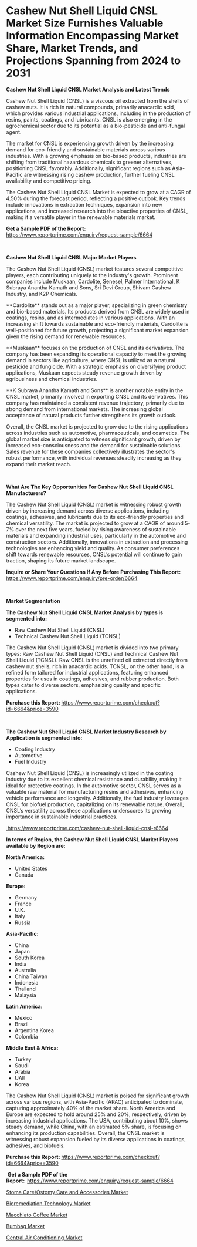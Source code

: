 <p><h1>Cashew Nut Shell Liquid CNSL Market Size Furnishes Valuable Information Encompassing Market Share, Market Trends, and Projections Spanning from 2024 to 2031</h1></p><p><strong>Cashew Nut Shell Liquid CNSL Market Analysis and Latest Trends</strong></p>
<p><p>Cashew Nut Shell Liquid (CNSL) is a viscous oil extracted from the shells of cashew nuts. It is rich in natural compounds, primarily anacardic acid, which provides various industrial applications, including in the production of resins, paints, coatings, and lubricants. CNSL is also emerging in the agrochemical sector due to its potential as a bio-pesticide and anti-fungal agent.</p><p>The market for CNSL is experiencing growth driven by the increasing demand for eco-friendly and sustainable materials across various industries. With a growing emphasis on bio-based products, industries are shifting from traditional hazardous chemicals to greener alternatives, positioning CNSL favorably. Additionally, significant regions such as Asia-Pacific are witnessing rising cashew production, further fueling CNSL availability and competitive pricing.</p><p>The Cashew Nut Shell Liquid CNSL Market is expected to grow at a CAGR of 4.50% during the forecast period, reflecting a positive outlook. Key trends include innovations in extraction techniques, expansion into new applications, and increased research into the bioactive properties of CNSL, making it a versatile player in the renewable materials market.</p></p>
<p><strong>Get a Sample PDF of the Report:&nbsp;</strong> <a href="https://www.reportprime.com/enquiry/request-sample/6664">https://www.reportprime.com/enquiry/request-sample/6664</a></p>
<p>&nbsp;</p>
<p><strong>Cashew Nut Shell Liquid CNSL Major Market Players</strong></p>
<p><p>The Cashew Nut Shell Liquid (CNSL) market features several competitive players, each contributing uniquely to the industry's growth. Prominent companies include Muskaan, Cardolite, Senesel, Palmer International, K Subraya Anantha Kamath and Sons, Sri Devi Group, Shivam Cashew Industry, and K2P Chemicals.</p><p>**Cardolite** stands out as a major player, specializing in green chemistry and bio-based materials. Its products derived from CNSL are widely used in coatings, resins, and as intermediates in various applications. With an increasing shift towards sustainable and eco-friendly materials, Cardolite is well-positioned for future growth, projecting a significant market expansion given the rising demand for renewable resources.</p><p>**Muskaan** focuses on the production of CNSL and its derivatives. The company has been expanding its operational capacity to meet the growing demand in sectors like agriculture, where CNSL is utilized as a natural pesticide and fungicide. With a strategic emphasis on diversifying product applications, Muskaan expects steady revenue growth driven by agribusiness and chemical industries.</p><p>**K Subraya Anantha Kamath and Sons** is another notable entity in the CNSL market, primarily involved in exporting CNSL and its derivatives. This company has maintained a consistent revenue trajectory, primarily due to strong demand from international markets. The increasing global acceptance of natural products further strengthens its growth outlook.</p><p>Overall, the CNSL market is projected to grow due to the rising applications across industries such as automotive, pharmaceuticals, and cosmetics. The global market size is anticipated to witness significant growth, driven by increased eco-consciousness and the demand for sustainable solutions. Sales revenue for these companies collectively illustrates the sector's robust performance, with individual revenues steadily increasing as they expand their market reach.</p></p>
<p>&nbsp;</p>
<p><strong>What Are The Key Opportunities For Cashew Nut Shell Liquid CNSL Manufacturers?</strong></p>
<p><p>The Cashew Nut Shell Liquid (CNSL) market is witnessing robust growth driven by increasing demand across diverse applications, including coatings, adhesives, and lubricants due to its eco-friendly properties and chemical versatility. The market is projected to grow at a CAGR of around 5-7% over the next five years, fueled by rising awareness of sustainable materials and expanding industrial uses, particularly in the automotive and construction sectors. Additionally, innovations in extraction and processing technologies are enhancing yield and quality. As consumer preferences shift towards renewable resources, CNSL’s potential will continue to gain traction, shaping its future market landscape.</p></p>
<p><strong>Inquire or Share Your Questions If Any Before Purchasing This Report:</strong> <a href="https://www.reportprime.com/enquiry/pre-order/6664">https://www.reportprime.com/enquiry/pre-order/6664</a></p>
<p>&nbsp;</p>
<p><strong>Market Segmentation</strong></p>
<p><strong>The Cashew Nut Shell Liquid CNSL Market Analysis by types is segmented into:</strong></p>
<p><ul><li>Raw Cashew Nut Shell Liquid (CNSL)</li><li>Technical Cashew Nut Shell Liquid (TCNSL)</li></ul></p>
<p><p>The Cashew Nut Shell Liquid (CNSL) market is divided into two primary types: Raw Cashew Nut Shell Liquid (CNSL) and Technical Cashew Nut Shell Liquid (TCNSL). Raw CNSL is the unrefined oil extracted directly from cashew nut shells, rich in anacardic acids. TCNSL, on the other hand, is a refined form tailored for industrial applications, featuring enhanced properties for uses in coatings, adhesives, and rubber production. Both types cater to diverse sectors, emphasizing quality and specific applications.</p></p>
<p><strong>Purchase this Report:&nbsp;</strong><a href="https://www.reportprime.com/checkout?id=6664&price=3590">https://www.reportprime.com/checkout?id=6664&price=3590</a></p>
<p>&nbsp;</p>
<p><strong>The Cashew Nut Shell Liquid CNSL Market Industry Research by Application is segmented into:</strong></p>
<p><ul><li>Coating Industry</li><li>Automotive</li><li>Fuel Industry</li></ul></p>
<p><p>Cashew Nut Shell Liquid (CNSL) is increasingly utilized in the coating industry due to its excellent chemical resistance and durability, making it ideal for protective coatings. In the automotive sector, CNSL serves as a valuable raw material for manufacturing resins and adhesives, enhancing vehicle performance and longevity. Additionally, the fuel industry leverages CNSL for biofuel production, capitalizing on its renewable nature. Overall, CNSL’s versatility across these applications underscores its growing importance in sustainable industrial practices.</p></p>
<p><a href="https://www.reportprime.com/cashew-nut-shell-liquid-cnsl-r6664">&nbsp;https://www.reportprime.com/cashew-nut-shell-liquid-cnsl-r6664</a></p>
<p><strong>In terms of Region, the Cashew Nut Shell Liquid CNSL Market Players available by Region are:</strong></p>
<p>
    <p> <strong> North America: </strong>
        <ul>
            <li>United States</li>
            <li>Canada</li>
        </ul>
        </p> 
    <p> <strong> Europe: </strong>
        <ul>
            <li>Germany</li>
            <li>France</li>
            <li>U.K.</li>
            <li>Italy</li>
            <li>Russia</li>
        </ul>
        </p> 
    <p> <strong> Asia-Pacific: </strong>
        <ul>
            <li>China</li>
            <li>Japan</li>
            <li>South Korea</li>
            <li>India</li>
            <li>Australia</li>
            <li>China Taiwan</li>
            <li>Indonesia</li>
            <li>Thailand</li>
            <li>Malaysia</li>
        </ul>
        </p> 
    <p> <strong> Latin America: </strong>
        <ul>
            <li>Mexico</li>
            <li>Brazil</li>
            <li>Argentina Korea</li>
            <li>Colombia</li>
        </ul>
        </p> 
    <p> <strong> Middle East & Africa: </strong>
        <ul>
            <li>Turkey</li>
            <li>Saudi</li>
            <li>Arabia</li>
            <li>UAE</li>
            <li>Korea</li>
        </ul>
    </p>
    </p>
<p><p>The Cashew Nut Shell Liquid (CNSL) market is poised for significant growth across various regions, with Asia-Pacific (APAC) anticipated to dominate, capturing approximately 40% of the market share. North America and Europe are expected to hold around 25% and 20%, respectively, driven by increasing industrial applications. The USA, contributing about 10%, shows steady demand, while China, with an estimated 5% share, is focusing on enhancing its production capabilities. Overall, the CNSL market is witnessing robust expansion fueled by its diverse applications in coatings, adhesives, and biofuels.</p></p>
<p><strong>Purchase this Report: </strong><a href="https://www.reportprime.com/checkout?id=6664&price=3590">https://www.reportprime.com/checkout?id=6664&price=3590</a></p>
<p>&nbsp;<strong>Get a Sample PDF of the Report:&nbsp;&nbsp;</strong><a href="https://www.reportprime.com/enquiry/request-sample/6664">https://www.reportprime.com/enquiry/request-sample/6664</a></p>
<p><strong></strong></p>
<p><p><a href="https://issuu.com/reportprime-2/docs/stoma-careostomy-care-and-accessori_9f41b8e46dd4bf">Stoma Care/Ostomy Care and Accessories Market</a></p><p><a href="https://www.linkedin.com/pulse/bioremediation-technology-industry-insights-report-analyzing-4pqde?trackingId=dotMpHTGSOa%2BQyHnxWnN4A%3D%3D">Bioremediation Technology Market</a></p><p><a href="https://github.com/NathanColeman327/Market-Research-Report-List-1/blob/main/macchiato-coffee-market.md">Macchiato Coffee Market</a></p><p><a href="https://medium.com/@owen.mclean8956/bumbag-market-share-market-analysis-growth-trends-forecasts-for-period-from-2024-2031-17c1486da550">Bumbag Market</a></p><p><a href="https://www.linkedin.com/pulse/future-ready-strategic-insights-global-central-air-conditioning-0lyvf?trackingId=ets8khL%2BQWaOUdCqAK1wTA%3D%3D">Central Air Conditioning Market</a></p></p>